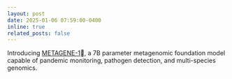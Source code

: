 ```yaml
---
layout: post
date: 2025-01-06 07:59:00-0400
inline: true
related_posts: false
---
```


Introducing [METAGENE-1](https://metagene.ai/)🧬, a 7B parameter metagenomic foundation model capable of pandemic monitoring, pathogen detection, and multi-species genomics.